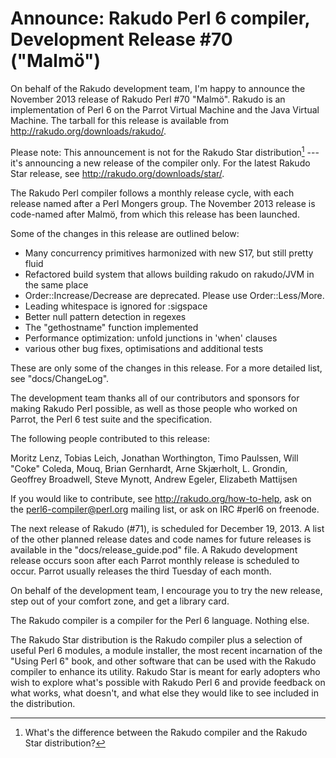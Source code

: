 # Announce: Rakudo Perl 6 compiler, Development Release #70 ("Malmö")

On behalf of the Rakudo development team, I'm happy to announce the
November 2013 release of Rakudo Perl #70 "Malmö". Rakudo is an
implementation of Perl 6 on the Parrot Virtual Machine and the Java Virtual
Machine. The tarball for this release is available from
<http://rakudo.org/downloads/rakudo/>.

Please note: This announcement is not for the Rakudo Star
distribution[^1] --- it's announcing a new release of the compiler
only.  For the latest Rakudo Star release, see
<http://rakudo.org/downloads/star/>.

The Rakudo Perl compiler follows a monthly release cycle, with each
release named after a Perl Mongers group. The November 2013 release is
code-named after Malmö, from which this release has been launched.

Some of the changes in this release are outlined below:

+ Many concurrency primitives harmonized with new S17, but still pretty fluid
+ Refactored build system that allows building rakudo on rakudo/JVM in the same place
+ Order::Increase/Decrease are deprecated.  Please use Order::Less/More.
+ Leading whitespace is ignored for :sigspace
+ Better null pattern detection in regexes
+ The "gethostname" function implemented
+ Performance optimization: unfold junctions in 'when' clauses
+ various other bug fixes, optimisations and additional tests

These are only some of the changes in this release. For a more
detailed list, see "docs/ChangeLog".

The development team thanks all of our contributors and sponsors for
making Rakudo Perl possible, as well as those people who worked on
Parrot, the Perl 6 test suite and the specification.

The following people contributed to this release:

Moritz Lenz, Tobias Leich, Jonathan Worthington, Timo Paulssen,
Will "Coke" Coleda, Mouq, Brian Gernhardt, Arne Skjærholt, L. Grondin,
Geoffrey Broadwell, Steve Mynott, Andrew Egeler, Elizabeth Mattijsen

If you would like to contribute, see <http://rakudo.org/how-to-help>,
ask on the <perl6-compiler@perl.org> mailing list, or ask on IRC
\#perl6 on freenode.

The next release of Rakudo (#71), is scheduled for December 19, 2013.
A list of the other planned release dates and code names for future
releases is available in the "docs/release_guide.pod" file. A Rakudo
development release occurs soon after each Parrot monthly release is
scheduled to occur.  Parrot usually releases the third Tuesday of
each month.

On behalf of the development team, I encourage you to try the new release,
step out of your comfort zone, and get a library card.

[^1]: What's the difference between the Rakudo compiler and the Rakudo
Star distribution?

The Rakudo compiler is a compiler for the Perl 6 language.
Nothing else.

The Rakudo Star distribution is the Rakudo compiler plus a selection
of useful Perl 6 modules, a module installer, the most recent
incarnation of the "Using Perl 6" book, and other software that can
be used with the Rakudo compiler to enhance its utility.  Rakudo Star
is meant for early adopters who wish to explore what's possible with
Rakudo Perl 6 and provide feedback on what works, what doesn't, and
what else they would like to see included in the distribution.
